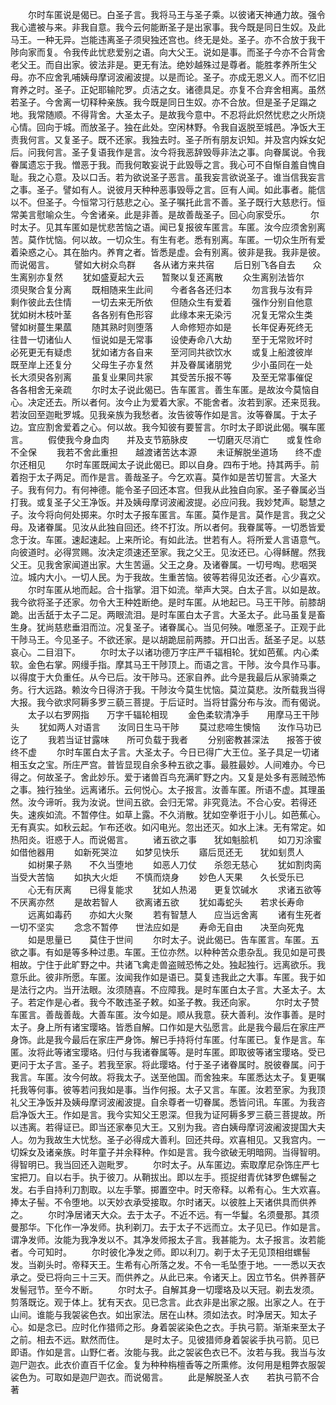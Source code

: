 <!-- { "loadSidebar": true } -->
　　尔时车匿说是偈已。白圣子言。我将马王与圣子乘。以彼诸天神通力故。强令我心遣被与来。非我自意。我今云何能断圣子是出家事。我今既是同日生奴。及此马王。一种无异。岂能违离圣子须臾独还宫也。终无是处。圣子。亦不合放于我干陟向家而复。令我传此忧悲爱别之语。向大父王。说如是事。而圣子今亦不合背舍老父王。而自出家。彼法非是。更无有法。绝妙越殊过是尊者。能胜孝养所生父母。亦不应舍乳哺姨母摩诃波阇波提。以是而论。圣子。亦成无恩义人。而不忆旧育养之时。圣子。正妃耶输陀罗。贞洁之女。诸德具足。亦复不合弃舍相离。虽然若圣子。今舍离一切释种亲族。我今既是同日生奴。亦不合放。但是圣子足蹋之地。我常随顺。不得背舍。大圣太子。是故我今意中。不忍将此炽然忧悲之火所烧心情。回向于城。而放圣子。独在此处。空闲林野。令我自返脱至城邑。净饭大王责我何言。又复圣子。既不还家。我独去时。圣子所有朋友识知。并及宫内婇女妃后。问我何言。圣子复语我作是言。汝今将我恶辞毁辱非法之事。向眷属说。令我眷属遗忘于我。憎恶于我。而我何敢妄说于此毁辱之言。我心可不自惭自羞自愧自耻。我之心意。及以口舌。若为欲说圣子恶言。虽我妄言欲说圣子。谁当信我妄言之事。圣子。譬如有人。说彼月天种种恶事毁辱之言。叵有人闻。如此事者。能信以不。但圣子。今恒常习行慈悲之心。圣子嘱托此言不善。圣子既行大慈悲行。恒常美言慰喻众生。今舍诸亲。此是非善。是故善哉圣子。回心向家受乐。
　　尔时太子。见其车匿如是忧悲苦恼之语。闻已复报彼车匿言。车匿。汝今应须舍别离苦。莫作忧恼。何以故。一切众生。有生有老。悉有别离。车匿。一切众生所有爱着染惑之心。其在胎内。养育之者。皆悉是虚。会有别离。彼非是我。我非是彼。而说偈言。
　　譬如大树众鸟群　　各从诸方来共宿
　　后日别飞各自去　　众生离别亦复然
　　犹如盛夏起大云　　暂聚以复还离散
　　众生离别法皆尔　　须臾聚合复分离
　　既相随来生此间　　今者各各还归本
　　勿言我与汝有异　　剩作彼此去住情
　　一切去来无所依　　但随众生有爱着
　　强作分别自他意　　犹如树木枝叶茎
　　各各别有色形容　　此缘本来无染污
　　况复无常众生类　　譬如树蔓生果蓏
　　随其熟时则堕落　　人命修短亦如是
　　长年促寿死终无　　往昔一切诸仙人
　　恒说如是无常事　　设使寿命八大劫
　　至于无常败坏时　　必死更无有疑虑
　　犹如诸方各自来　　至河同共欲饮水
　　或复上船渡彼岸　　既至岸上还复分
　　父母生子亦复然　　并及眷属诸朋党
　　少小虽同在一处　　长大须臾各别离
　　虽复业果同共家　　其受苦乐报不等
　　及至无常事催促　　各各相舍无亲疏
　　尔时太子说此偈已。告车匿言。善生车匿。是故汝今莫恼自心。决定还去。所以者何。汝今止为爱着大家。不能舍者。汝若到家。还来觅我。若汝回至迦毗罗城。见我亲族为我愁者。汝告彼等作如是言。汝等眷属。于太子边。宜应割舍爱着之心。何以故。我今知彼有要誓言。尔时太子即说此偈。嘱车匿言。
　　假使我今身血肉　　并及支节筋脉皮
　　一切磨灭尽消亡　　或复性命不全保
　　我若不舍此重担　　越渡诸苦达本源
　　未证解脱坐道场　　终不虚尔还相见
　　尔时车匿既闻太子说此偈已。即以自身。四布于地。持其两手。前着抱于太子两足。而作是言。善哉圣子。今乞欢喜。莫作如是苦切誓言。大圣大子。我有何力。有何神德。能令圣子回还本宫。但我从此独自向家。圣子眷属必当打我。或复圣子父王净饭。并及姨母摩诃波阇波提。必应问我。我妙梵声。聪慧之子。汝今将向何处掷来。尔时太子报车匿言。车匿。莫作是言。莫作是言。我之父母。及诸眷属。见汝从此独自回还。终不打汝。所以者何。我眷属等。一切悉皆爱念于汝。车匿。速起速起。上来所论。有如此法。世若有人。将所爱人言语意气。向彼道时。必得赏赐。汝决定须速还至家。我之父王。见汝还已。心得稣醒。然我父王。见我舍家闻道出家。大生苦逼。父王之身。及诸眷属。一切号啕。悲咽哭泣。城内大小。一切人民。为于我故。生重苦恼。彼等若得见汝还者。心少喜欢。
　　尔时车匿从地而起。合十指掌。泪下如流。举声大哭。白太子言。以如是故。我今欲将圣子还家。勿令大王种姓断绝。是时车匿。从地起已。马王干陟。前膝胡跪。出舌舐于太子二足。两眼流泪。是时车匿白太子言。大圣太子。此马虽复是畜生身。犹尚慈悲垂泪而泣。况复圣子。诸眷属心。当见何殃。唯愿圣子。正观于此干陟马王。今见圣子。不欲还家。是以胡跪屈前两膝。开口出舌。舐圣子足。以慈哀心。二目泪下。
　　尔时太子以诸功德万字庄严千辐相轮。犹如芭蕉。内心柔软。金色右掌。网缦手指。摩其马王干陟顶上。而语之言。干陟。汝今具作马事。以得度于大负重任。从今已后。汝干陟马。还家自养。此今是我最后从家骑乘之务。行大远路。赖汝今日得济于我。干陟汝今莫生忧恼。莫泣莫悲。汝所载我当得大报。我今欲求阿耨多罗三藐三菩提。于后证时。当将甘露分布与汝。而有偈说。
　　太子以右罗网指　　万字千辐轮相现
　　金色柔软清净手　　用摩马王干陟头
　　犹如两人对语言　　汝同日生马干陟
　　莫过悲啼生懊恼　　汝作马功已讫了
　　我若当证甘露味　　所可负载于我者
　　分别密教甚深法　　报答于彼终不虚
　　尔时车匿白太子言。大圣太子。今日已得广大王位。圣子具足一切诸相玉女之宝。所庄严宫。普皆显现自余多种五欲之事。最胜最妙。人间难办。今已得之。何故圣子。舍此妙乐。爱于诸兽百鸟充满旷野之内。又复是处多有恶贼恐怖之事。独行独坐。远离诸乐。云何悦心。太子报言。汝善车匿。所语不虚。其理虽然。汝今谛听。我为汝说。世间五欲。会归无常。非究竟法。不合心安。若得还失。速疾如流。不暂停住。如草上露。不久消散。犹如空拳诳于小儿。如芭蕉心。无有真实。如秋云起。乍布还收。如闪电光。忽出还灭。如水上沫。无有常定。如热阳炎。诳惑于人。而说偈言。
　　诸五欲之事　　犹如魁脍机
　　如刀刃涂蜜　　如借他器用
　　如新死哭泣　　如梦见快乐
　　寤后觅还无　　犹如刬贯人
　　如树果子熟　　不久当堕地
　　如恶人刀仗　　杀怨无慈心
　　犹如割肉脔　　当受大苦恼
　　如执大火炬　　不慎而烧身
　　妙色人天果　　久长受乐已
　　心无有厌离　　已得复能求
　　犹如人热渴　　更复饮碱水
　　求诸五欲等　　不厌离亦然
　　是故若智人　　欲离诸五欲
　　犹如毒蛇头　　若求长寿命
　　远离如毒药　　亦如大火聚
　　若有智慧人　　应当远舍离
　　诸有生死者　　一切不坚实
　　念念不暂停　　世法应如是
　　寿命无自由　　决至向死鬼
　　如是思量已　　莫住于世间
　　尔时太子。说此偈已。告车匿言。车匿。五欲之事。有如是等多种过患。车匿。王位亦然。以种种苦众患杂乱。我见如是可畏相故。宁住于此旷野之中。共诸飞禽走兽盗贼恐怖之处。独起独行。远离欲乐。我意乐此。彼非所愿。车匿。汝闻我作如是语已。莫复违我此之大事。车匿。我于如是法行之内。当开法眼。汝须随喜。不应障我。是时车匿白太子言。大圣太子。太子。若定作是心者。我今不敢违圣子敕。如圣子教。我还向家。
　　尔时太子赞车匿言。善哉善哉。大善车匿。汝今如是。顺从我意。获大善利。汝作事善。是时太子。身上所有诸宝璎珞。皆悉自解。口作如是大弘愿言。此是我今最后在家庄严身饰。此是我今最后在家庄严身饰。解已手持将付车匿。付车匿已。复作是言。车匿。汝将此等诸宝璎珞。归付与我诸眷属等。是时车匿。即取彼等诸宝璎珞。受已更问于太子言。圣子。若我至家。将此璎珞。付于圣子诸眷属时。脱彼眷属。问于我言。车匿。汝今何故。将我太子。送至他国。而舍独来。车匿悉达太子。复更嘱托我等何事。彼等若问我如是事。当作何报。太子又言。车匿。汝若至家。为我顶礼父王净饭并及姨母摩诃波阇波提。自余尊者一切眷属。悉皆问讯。车匿。为我咨启净饭大王。作如是言。我今实知父王恩深。但我为证阿耨多罗三藐三菩提故。所以违离。若得证已。即当还家奉见大王。又别为我。咨白姨母摩诃波阇波提国大夫人。勿为我故生大忧愁。圣子必得成大善利。回还共母。欢喜相见。又我宫内。一切婇女及诸亲族。时年童子并余释种。作如是言。我今欲破无明暗网。当得智明。得智明已。我当回还入迦毗罗。
　　尔时太子。从车匿边。索取摩尼杂饰庄严七宝把刀。自以右手。执于彼刀。从鞘拔出。即以左手。揽捉绀青优钵罗色螺髻之发。右手自持利刀割取。以左手擎。掷置空中。时天帝释。以希有心。生大欢喜。捧太子髻。不令堕地。以天妙衣承受接取。尔时诸天。以彼胜上天诸供具而供养之。
　　尔时净居诸天大众。去于太子。不近不远。有一华鬘。名须曼那。其须曼那华。下化作一净发师。执利剃刀。去于太子不远而立。太子见已。作如是言。谓净发师。汝能为我净发以不。其净发师报太子言。我甚能为。太子报言。汝若能者。今可知时。
　　尔时彼化净发之师。即以利刀。剃于太子无见顶相绀螺髻发。当剃头时。帝释天王。生希有心所落之发。不令一毛坠堕于地。一一悉以天衣承之。受已将向三十三天。而供养之。从此已来。令诸天上。因立节名。供养菩萨发髻冠节。至今不断。
　　尔时太子。自解其身一切璎珞及以天冠。剃去发须。剪落既讫。观于体上。犹有天衣。见已念言。此衣非是出家之服。出家之人。在于山间。谁能与我袈裟色衣。如出家法。居在山林。须如法衣。时净居天。知太子心。如是念已。应时化作猎师之形。身着袈裟染色之衣。手执弓箭。渐渐来至太子之前。相去不远。默然而住。
　　是时太子。见彼猎师身着袈裟手执弓箭。见已即语。作如是言。山野仁者。汝能与我。此之袈裟色衣已不。汝若与我。我当与汝迦尸迦衣。此衣价直百千亿金。复为种种栴檀香等之所熏修。汝何用是粗弊衣服袈裟色为。可取如是迦尸迦衣。而说偈言。
　　此是解脱圣人衣　　若执弓箭不合著
